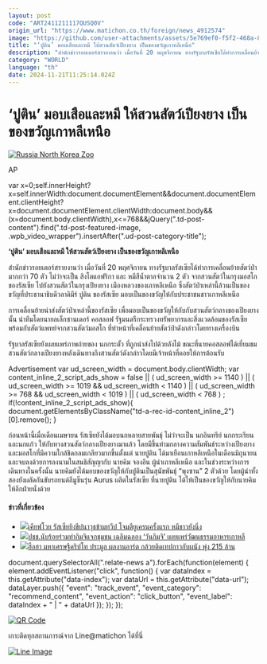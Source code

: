 ```yaml
---
layout: post
code: "ART2411211117QUSQ0V"
origin_url: "https://www.matichon.co.th/foreign/news_4912574"
image: "https://github.com/user-attachments/assets/5e769ef0-f5f2-468a-8022-55c22e80c689"
title: "‘ปูติน’ มอบเสือและหมี ให้สวนสัตว์เปียงยาง เป็นของขวัญเกาหลีเหนือ"
description: "สำนักข่าวรอยเตอร์สรายงานว่า เมื่อวันที่ 20 พฤศจิกายน ทางรัฐบาลรัสเซียได้ทำการเคลื่อนย้ายสัตว์ป่ามากกว่า 70 ตัว ไม่ว่าจะเป็น สิงโตแอฟริกา และ หมีสีน้ำตาลจำนวน 2 ตัว จากสวนสัตว์ในกรุงมอสโกของรัสเซีย ไปยังสวนสัตว์ในกรุงเปียงยาง เมืองหลวงของเกาหลีเหนือ ซึ่งสัตว์ป่าเหล่านี้ล้วนเป็นของขวัญที่ประธานาธิบดีวลาดิมีร์ ปูติน ของรัสเซีย มอบเป็นของขวัญให้กับประชาชนชาวเกาหลีเหนือ"
category: "WORLD"
language: "th"
date: 2024-11-21T11:25:14.024Z
---
```


# ‘ปูติน’ มอบเสือและหมี ให้สวนสัตว์เปียงยาง เป็นของขวัญเกาหลีเหนือ

[![](https://www.matichon.co.th/wp-content/uploads/2024/11/728888888888.jpg "Russia North Korea Zoo")](https://www.matichon.co.th/wp-content/uploads/2024/11/728888888888.jpg)

AP

var x=0;self.innerHeight?x=self.innerWidth:document.documentElement&&document.documentElement.clientHeight?x=document.documentElement.clientWidth:document.body&&(x=document.body.clientWidth),x<=768&&jQuery(".td-post-content").find(".td-post-featured-image, .wpb\_video\_wrapper").insertAfter(".ud-post-category-title");

**‘ปูติน’ มอบเสือและหมี ให้สวนสัตว์เปียงยาง เป็นของขวัญเกาหลีเหนือ**

สำนักข่าวรอยเตอร์สรายงานว่า เมื่อวันที่ 20 พฤศจิกายน ทางรัฐบาลรัสเซียได้ทำการเคลื่อนย้ายสัตว์ป่ามากกว่า 70 ตัว ไม่ว่าจะเป็น สิงโตแอฟริกา และ หมีสีน้ำตาลจำนวน 2 ตัว จากสวนสัตว์ในกรุงมอสโกของรัสเซีย ไปยังสวนสัตว์ในกรุงเปียงยาง เมืองหลวงของเกาหลีเหนือ ซึ่งสัตว์ป่าเหล่านี้ล้วนเป็นของขวัญที่ประธานาธิบดีวลาดิมีร์ ปูติน ของรัสเซีย มอบเป็นของขวัญให้กับประชาชนชาวเกาหลีเหนือ

การเคลื่อนย้ายนำส่งสัตว์ป่าเหล่านี้ของรัสเซีย เพื่อมอบเป็นของขวัญให้กับกับสวนสัตว์กลางของเปียงยางนั้น นำทีมโดยนายลเล็กซานเดอร์ คอสลอฟ รัฐมนตรีกระทรวงทรัพยากรและสิ่งแวดล้อมของรัสเซีย พร้อมกับสัตว์แพทย์จากสวนสัตว์มอสโก ที่ทำหน้าที่เคลื่อนย้ายสัตว์ป่าดังกล่าวโดยทางเครื่องบิน

รัฐบาลรัสเซียยังเผยแพร่ภาพถ่ายของ นกกระตั้ว ที่ถูกนำส่งไปด้วยลังไม้ ขณะที่นายคอสลอฟได้เยี่ยมชมสวนสัตว์กลางเปียงยางหลังเดินทางถึงสวนสัตว์ดังกล่าวโดยมีเจ้าหน้าที่คอยให้การต้อนรับ

Advertisement var ud\_screen\_width = document.body.clientWidth; var content\_inline\_2\_script\_ads\_show = false || ( ud\_screen\_width >= 1140 ) || ( ud\_screen\_width >= 1019 && ud\_screen\_width < 1140 ) || ( ud\_screen\_width >= 768 && ud\_screen\_width < 1019 ) || ( ud\_screen\_width < 768 ) ; if(!content\_inline\_2\_script\_ads\_show){ document.getElementsByClassName("td-a-rec-id-content\_inline\_2")\[0\].remove(); }

ก่อนหน้านี้เมื่อเดือนเมษายน รัสเซียยังได้มอบนกหลายสายพันธุ์ ไม่ว่าจะเป็น นกอินทรีย์ นกกระเรียนและนกแก้ว ให้กับทางสวนสัตว์กลางเปียงยางมาแล้ว โดยมีขึ้นท่ามกลางความสัมพันธ์ระหว่างเปียงยางและมอสโกที่มีความใกล้ชิดกลมเกลียวมากขึ้นตั้งแต่ นายปูติน ได้มาเยือนเกาหลีเหนือในเดือนมิถุนายน และจบลงด้วยการลงนามในสนธิสัญญากับ นายคิม จองอึน ผู้นำเกาหลีเหนือ และในช่วงระหว่างการเดินทางในครั้งนั้น นายคิมยังได้มอบของขวัญให้กับปูตินเป็นสุนัขพันธุ์ “พุงซาน” 2 ตัวด้วย โดยผู้นำทั้งสองยังผลัดกันขับรถยนต์ลีมูซีนรุ่น Aurus ผลิตในรัสเซีย ที่นายปูติน ได้ให้เป็นของขวัญให้กับนายคิมให้อีกฝ่ายนั่งด้วย

#### ข่าวที่เกี่ยวข้อง

*   [![](https://www.matichon.co.th/wp-content/uploads/2024/11/AFP__20241121__36MV2LZ__v2__HighRes__UkraineRussiaConflictWar.jpg)เคียฟโวย รัสเซียยิงขีปนาวุธข้ามทวีป โจมตียูเครนครั้งแรก หมีขาวยังนิ่ง](https://www.matichon.co.th/foreign/news_4912510)
*   [![](https://www.matichon.co.th/wp-content/uploads/2024/11/นักเรียน-728.jpg)ปชช.นับร้อยร่วมทำกิมจิแจกชุมชน เฉลิมฉลอง ‘วันกิมจิ’ เผยแพร่วัฒนธรรมอาหารเกาหลี](https://www.matichon.co.th/foreign/news_4912258)
*   [![](https://www.matichon.co.th/wp-content/uploads/2024/11/454201.jpg)ฮือฮา มหาเศรษฐีคริปโท ประมูล ผลงานอาร์ต กล้วยติดเทปกาวกับผนัง พุ่ง 215 ล้าน](https://www.matichon.co.th/foreign/news_4912349)

document.querySelectorAll(".relate-news a").forEach(function(element) { element.addEventListener("click", function() { var dataIndex = this.getAttribute("data-index"); var dataUrl = this.getAttribute("data-url"); dataLayer.push({ "event": "track\_event", "event\_category": "recommend\_content", "event\_action": "click\_button", "event\_label": dataIndex + " | " + dataUrl }); }); });

[![QR Code](https://www.matichon.co.th/wp-content/uploads/2023/07/wob1371z.jpg)](https://lin.ee/ht0nDxX)

เกาะติดทุกสถานการณ์จาก Line@matichon ได้ที่นี่

[![Line Image](https://www.matichon.co.th/wp-content/uploads/2023/07/th.png)](https://lin.ee/ht0nDxX)